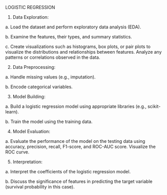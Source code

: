 LOGISTIC REGRESSION

1. Data Exploration:

a. Load the dataset and perform exploratory data analysis (EDA).

b. Examine the features, their types, and summary statistics.

c. Create visualizations such as histograms, box plots, or pair plots to visualize the distributions and relationships between features.
Analyze any patterns or correlations observed in the data.

2. Data Preprocessing:

a. Handle missing values (e.g., imputation).

b. Encode categorical variables.

3. Model Building:

a. Build a logistic regression model using appropriate libraries (e.g., scikit-learn).

b. Train the model using the training data.

4. Model Evaluation:

a. Evaluate the performance of the model on the testing data using accuracy, precision, recall, F1-score, and ROC-AUC score.
Visualize the ROC curve.

5. Interpretation:

a. Interpret the coefficients of the logistic regression model.

b. Discuss the significance of features in predicting the target variable (survival probability in this case).
